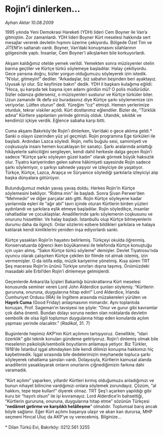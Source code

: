 # Rojin’i dinlerken...

*Ayhan Aktar 10.08.2009*

<div class="taraf_structure_2col_1zq">
<div class="margen_n">



 <p>1995 yılında Yeni Demokrasi Hareketi (YDH) lideri Cem Boyner ile Van’a gitmiştim. Zor zamanlardı. YDH lideri Boyner Kürt meselesi hakkında sert mesajlar vererek devletin hışmını üzerine çekiyordu. Bölgede Özel Tim ve JİTEM’in saltanatı vardı. Boyner, Van’daki konuşmasını silahlarının gölgesinde yaptı. İnsanlar, Cem Boyner’i alkışlarken bile korkuyorlardı. <br/><br/>Akşam kaldığımız otelde yemek verildi. Yemekten sonra müzisyenler otelin barına geçtiler ve Kürtçe türkü söylemeye başladılar. Halay çekiliyordu. Gece yarısına doğru, bizler yorgun olduğumuzu söyleyerek izin istedik. “N’olur, gitmeyin!” dediler. “Arkadaşlar, biz sabahın beşinden beri ayaktayız. Uyusak iyi olur. Siz keyfinize bakın” dedik. YDH il başkanı kulağıma eğildi: “Hoca, şu karşıda tek başına içen adamı gördün mü? O polis müdürüdür. Sizler odanıza giderseniz, o müzisyenleri susturur ve Kürtçe türküler biter. Uzun zamandır ilk defa siz buradasınız diye Kürtçe şarkı söylememize izin veriyorlar. Lütfen oturun” dedi. Yüreğim “cız” etmişti. Hemen yerlerimize oturduk, tekrar viskiler açıldı. Kürt dostlarımız eğlendiler. Bizler de, “Türklük adına” Kürtlere yapılanları yerinde görmüş olduk. Utandık, sıkıldık ve kendimizi içkiye verdik. Eğlence sabaha karşı bitti. <br/><br/>Cuma akşamı Bakırköy’de Rojin’i dinlerken, Van’daki o gece aklıma geldi.* Sanki o olayın üzerinden yüz yıl geçmişti. Rojin programına Ege türküleri ile başladı. Ardından Lazca söyledi. Rojin, nefis buğulu sesi, samimiyeti ve coşkusuyla insanı hemen kucaklayan bir sanatçı. Şarkı aralarında anlattığı hikâyelerle sahiciliğini sergileyen, kendi dahil herkesle dalga geçen Rojin’i sadece “Kürtçe şarkı söyleyen güzel kadın” olarak görmek büyük haksızlık olur. Tiyatro kariyerinden gelen sahne hâkimiyeti sayesinde Rojin sadece şarkı söylemiyor, o şarkıyı sahnede yaşıyor ve izleyiciye de yaşatıyor. Türkçe, Kürtçe, Lazca, Arapça ve Süryanice söylediği şarkılarla izleyiciyi alıp başka dünyalara götürüyor. <br/><br/>Bulunduğumuz mekân yavaş yavaş doldu. Herkes Rojin’in Kürtçe söylemesini bekliyor. “Ridma min” ile başladı. Sonra Şivan Perwer’den “Mehmedo” ve diğer parçalar aktı gitti. Rojin Kürtçe söyleyene kadar yanlarında eşleri ile “ağır abi” tavrı içinde oturan Kürtlerin birden yüzleri aydınlandı ve şarkılara eşlik etmeye başladılar. Rojin söyledikçe, insanlar rahatladılar ve çocuklaştılar. Anadillerinde şarkı söylemenin coşkusunu ve onurunu hissettiler. Ve halay başladı. İstanbullu olup Kürtçe bilmeyenlerin durumu daha da ilginçti. Onlar sözlerini ezbere bildikleri şarkılara ve halaya katılarak kendi kimliklerini yeniden inşa ediyorlardı sanki. <br/><br/>Kürtçe yasakları Rojin’in hayatını belirlemiş. Türkçeyi okulda öğrenmiş. Konservatuarda öğrenci iken büyükannesi ile telefonda Kürtçe konuştuğu için uyarı almış. “Sakın Kürtçe türkü söyleme” demişler. Devlet Tiyatrosu’nda oyuncu olarak çalışırken Kürtçe çekilen bir filmde rol almak istemiş, izin vermemişler. O da istifa edip, müzik kariyerine yönelmiş. Kısa süren TRT Şeş macerası Rojin’in ününü Türkiye sınırları dışına taşımış. Önümüzdeki masadaki aile Erbil’den Rojin’i dinlemeye gelmişlerdi. <br/><br/>Geçenlerde Ankara’da İçişleri Bakanlığı bürokratlarına Kürt meselesi konusunda seminer veren Lord John Alderdice şunları söylemiş: “Kürtlerin gururuna, onuruna, duygularına hitap edin!” Lord Alderdice, İrlanda Cumhuriyet Ordusu (IRA) ile İngiltere arasında müzakereleri yürüten ve <b>Hayırlı Cuma</b> (Good Friday) anlaşmasının mimarıdır. Aynı toplantıda konuşan, Prof. Sageman’ın tavsiyesi ise şöyle: “Onur ve gurur gibi kavramlar çok daha önemli. Bundan dolayı soruna neden olan noktalarda devletin sembolik de olsa ilgili toplumun duygularına hitap eden konularda açılım yapması yerinde olacaktır.” (<i>Radikal</i>, 31. 7) <br/><br/>Bugünlerde hepimiz AKP’nin Kürt açılımını tartışıyoruz. Genellikle, “idari özerklik” gibi teknik konuları gündeme getiriyoruz. Rojin’i dinlemiş olmak bile meselenin psikolojik/sembolik boyutlarını anlamaya yetiyor. Biz Türkler, 1918’de İstanbul işgal altındayken bile kendi dilimizi konuşma hakkımızı hiç kaybetmedik. İşgal sırasında bile dedelerimizin meyhanede topluca şarkı söyleyerek rahatlama şansları vardı. Dolayısıyla, Kürtlerin kamusal alanda anadillerini yasaklayarak onların onurlarını çiğnediğimizin farkına dahi varamadık. <br/><br/>“Kürt açılımı” yaparken, yıllardır Kürtleri kırmış olduğumuzu anladığımızı ve bunun nihayet bilincine vardığımızı onlara söylemek zorundayız. Çözüm, “al hakkını, tepe tepe kullan!” diyerek olmaz. TRT Şeş’i açarken yapıldığı gibi kuru bir “hayırlı olsun” ile işi kıvıramayız. Lord Alderdice’in bahsettiği, “Kürtlerin gururuna, onuruna, duygularına hitap etme” sözünün Türkçesi “<b>nedâmet getirme ve karşılıklı helâlleşme</b>” olmalıdır. Toplumsal barış ancak böyle sağlanır. Eğer Kürt açılımı başarıya ulaşır ve akan kan durursa, MHP seçmeni Hıncal Uluç da AKP’ye oy verecekmiş. Bilginize... <br/><br/>* Dilan Türkü Evi, Bakırköy: 0212.561 3255</p>
<br/>
<br/>
<br/>



<br/>


<div id="taraf_not">
</div>

</div>


</div>
